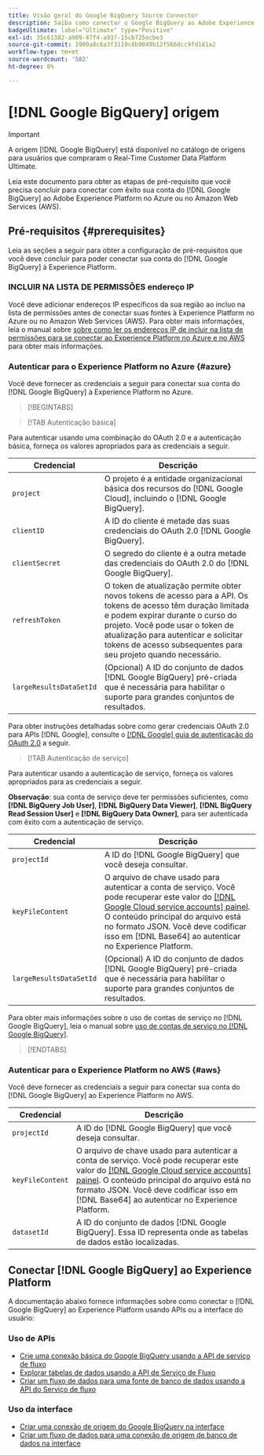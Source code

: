 ```yaml
---
title: Visão geral do Google BigQuery Source Connector
description: Saiba como conectar o Google BigQuery ao Adobe Experience Platform usando APIs ou a interface do usuário.
badgeUltimate: label="Ultimate" type="Positive"
exl-id: 35c61382-a909-47f4-a937-15cb725ecbe3
source-git-commit: 1900a8c6a3f3119c8b9049b12f5660cc9fd181a2
workflow-type: tm+mt
source-wordcount: '582'
ht-degree: 0%

---
```


# [!DNL Google BigQuery] origem

>[!IMPORTANT]
>
>A origem [!DNL Google BigQuery] está disponível no catálogo de origens para usuários que compraram o Real-Time Customer Data Platform Ultimate.

Leia este documento para obter as etapas de pré-requisito que você precisa concluir para conectar com êxito sua conta do [!DNL Google BigQuery] ao Adobe Experience Platform no Azure ou no Amazon Web Services (AWS).

## Pré-requisitos {#prerequisites}

Leia as seções a seguir para obter a configuração de pré-requisitos que você deve concluir para poder conectar sua conta do [!DNL Google BigQuery] à Experience Platform.

### INCLUIR NA LISTA DE PERMISSÕES endereço IP

Você deve adicionar endereços IP específicos da sua região ao incluo na lista de permissões antes de conectar suas fontes à Experience Platform no Azure ou no Amazon Web Services (AWS). Para obter mais informações, leia o manual sobre [sobre como ler os endereços IP de incluir na lista de permissões para se conectar ao Experience Platform no Azure e no AWS](../../ip-address-allow-list.md) para obter mais informações.

### Autenticar para o Experience Platform no Azure {#azure}

Você deve fornecer as credenciais a seguir para conectar sua conta do [!DNL Google BigQuery] à Experience Platform no Azure.

>[!BEGINTABS]

>[!TAB Autenticação básica]

Para autenticar usando uma combinação do OAuth 2.0 e a autenticação básica, forneça os valores apropriados para as credenciais a seguir.

| Credencial | Descrição |
| --- | --- |
| `project` | O projeto é a entidade organizacional básica dos recursos do [!DNL Google Cloud], incluindo o [!DNL Google BigQuery]. |
| `clientID` | A ID do cliente é metade das suas credenciais do OAuth 2.0 [!DNL Google BigQuery]. |
| `clientSecret` | O segredo do cliente é a outra metade das credenciais do OAuth 2.0 do [!DNL Google BigQuery]. |
| `refreshToken` | O token de atualização permite obter novos tokens de acesso para a API. Os tokens de acesso têm duração limitada e podem expirar durante o curso do projeto. Você pode usar o token de atualização para autenticar e solicitar tokens de acesso subsequentes para seu projeto quando necessário. |
| `largeResultsDataSetId` | (Opcional) A ID do conjunto de dados [!DNL Google BigQuery] pré-criada que é necessária para habilitar o suporte para grandes conjuntos de resultados. |

Para obter instruções detalhadas sobre como gerar credenciais OAuth 2.0 para APIs [!DNL Google], consulte o [[!DNL Google] guia de autenticação do OAuth 2.0](https://developers.google.com/identity/protocols/oauth2) a seguir.

>[!TAB Autenticação de serviço]

Para autenticar usando a autenticação de serviço, forneça os valores apropriados para as credenciais a seguir.

**Observação**: sua conta de serviço deve ter permissões suficientes, como **[!DNL BigQuery Job User]**, **[!DNL BigQuery Data Viewer]**, **[!DNL BigQuery Read Session User]** e **[!DNL BigQuery Data Owner]**, para ser autenticada com êxito com a autenticação de serviço.

| Credencial | Descrição |
| --- | --- |
| `projectId` | A ID do [!DNL Google BigQuery] que você deseja consultar. |
| `keyFileContent` | O arquivo de chave usado para autenticar a conta de serviço. Você pode recuperar este valor do [[!DNL Google Cloud service accounts] painel](https://console.cloud.google.com). O conteúdo principal do arquivo está no formato JSON. Você deve codificar isso em [!DNL Base64] ao autenticar no Experience Platform. |
| `largeResultsDataSetId` | (Opcional) A ID do conjunto de dados [!DNL Google BigQuery] pré-criada que é necessária para habilitar o suporte para grandes conjuntos de resultados. |

Para obter mais informações sobre o uso de contas de serviço no [!DNL Google BigQuery], leia o manual sobre [uso de contas de serviço no [!DNL Google BigQuery]](https://cloud.google.com/bigquery/docs/use-service-accounts).

>[!ENDTABS]

### Autenticar para o Experience Platform no AWS {#aws}

Você deve fornecer as credenciais a seguir para conectar sua conta do [!DNL Google BigQuery] ao Experience Platform no AWS.

| Credencial | Descrição |
| --- | --- |
| `projectId` | A ID do [!DNL Google BigQuery] que você deseja consultar. |
| `keyFileContent` | O arquivo de chave usado para autenticar a conta de serviço. Você pode recuperar este valor do [[!DNL Google Cloud service accounts] painel](https://console.cloud.google.com). O conteúdo principal do arquivo está no formato JSON. Você deve codificar isso em [!DNL Base64] ao autenticar no Experience Platform. |
| `datasetId` | A ID do conjunto de dados [!DNL Google BigQuery]. Essa ID representa onde as tabelas de dados estão localizadas. |

## Conectar [!DNL Google BigQuery] ao Experience Platform

A documentação abaixo fornece informações sobre como conectar o [!DNL Google BigQuery] ao Experience Platform usando APIs ou a interface do usuário:

### Uso de APIs

- [Crie uma conexão básica do Google BigQuery usando a API de serviço de fluxo](../../tutorials/api/create/databases/bigquery.md)
- [Explorar tabelas de dados usando a API de Serviço de Fluxo](../../tutorials/api/explore/tabular.md)
- [Criar um fluxo de dados para uma fonte de banco de dados usando a API do Serviço de fluxo](../../tutorials/api/collect/database-nosql.md)

### Uso da interface

- [Criar uma conexão de origem do Google BigQuery na interface](../../tutorials/ui/create/databases/bigquery.md)
- [Criar um fluxo de dados para uma conexão de origem de banco de dados na interface](../../tutorials/ui/dataflow/databases.md)
